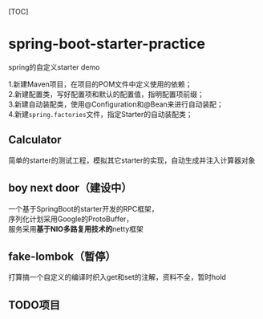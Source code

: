 [TOC]  

# spring-boot-starter-practice
spring的自定义starter demo

1.新建Maven项目，在项目的POM文件中定义使用的依赖；  
2.新建配置类，写好配置项和默认的配置值，指明配置项前缀；  
3.新建自动装配类，使用@Configuration和@Bean来进行自动装配；  
4.新建`spring.factories`文件，指定Starter的自动装配类；  

## Calculator
简单的starter的测试工程，模拟其它starter的实现，自动生成并注入计算器对象

## boy next door（建设中）
一个基于SpringBoot的starter开发的RPC框架，  
序列化计划采用Google的ProtoBuffer，  
服务采用**基于NIO多路复用技术的**netty框架

## fake-lombok（暂停）

打算搞一个自定义的编译时织入get和set的注解，资料不全，暂时hold

## TODO项目